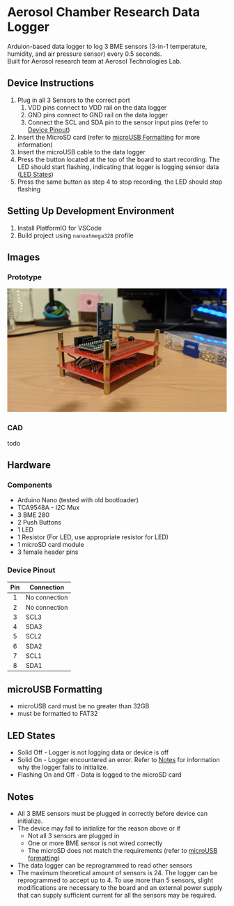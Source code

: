 # Aerosol Chamber Research Data Logger
Arduion-based data logger to log 3 BME sensors (3-in-1 temperature, humidity, and air pressure sensor) every 0.5 seconds.<br>
Built for Aerosol research team at Aerosol Technologies Lab.

## Device Instructions
1. Plug in all 3 Sensors to the correct port
    1. VDD pins connect to VDD rail on the data logger
    1. GND pins connect to GND rail on the data logger
    1. Connect the SCL and SDA pin to the sensor input pins (refer to [Device Pinout](#device-pinout))
1. Insert the MicroSD card (refer to [microUSB Formatting](#microusb-formatting) for more information)
1. Insert the microUSB cable to the data logger
1. Press the button located at the top of the board to start recording. The LED should start flashing, indicating that logger is logging sensor data ([LED States](#led-states))
1. Press the same button as step 4 to stop recording, the LED should stop flashing

## Setting Up Development Environment
1. Install PlatformIO for VSCode
2. Build project using `nanoatmega328` profile

## Images
### Prototype
![Prototype v1](img/prototype_v1.jpg)
### CAD
todo

## Hardware
### Components
- Arduino Nano (tested with old bootloader)
- TCA9548A - I2C Mux
- 3 BME 280
- 2 Push Buttons
- 1 LED
- 1 Resistor (For LED, use appropriate resistor for LED)
- 1 microSD card module
- 3 female header pins

### Device Pinout
|Pin     | Connection|
|:------:|-----------|
|1       | No connection |
|2       | No connection |
|3       | SCL3 |
|4       | SDA3 |
|5       | SCL2 |
|6       | SDA2 |
|7       | SCL1 |
|8       | SDA1 |

## microUSB Formatting
- microUSB card must be no greater than 32GB
- must be formatted to FAT32

## LED States
- Solid Off - Logger is not logging data or device is off
- Solid On - Logger encountered an error. Refer to [Notes](#notes) for information why the logger fails to initialize.
- Flashing On and Off - Data is logged to the microSD card

## Notes
- All 3 BME sensors must be plugged in correctly before device can initialize.
- The device may fail to initialize for the reason above or if 
    - Not all 3 sensors are plugged in
    - One or more BME sensor is not wired correctly
    - The microSD does not match the requirements (refer to [microUSB formatting](#microusb-formatting))
- The data logger can be reprogrammed to read other sensors
- The maximum theoretical amount of sensors is 24. The logger can be reprogrammed to accept up to 4. To use more than 5 sensors, slight modifications are necessary to the board and an external power supply that can supply sufficient current for all the sensors may be required.
